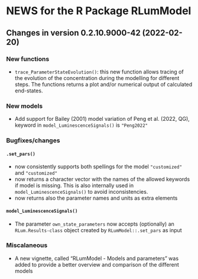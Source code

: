 




<!-- NEWS.md was auto-generated by NEWS.Rmd. Please DO NOT edit by hand!-->

# NEWS for the R Package RLumModel

## Changes in version 0.2.10.9000-42 (2022-02-20)

### New functions

-   `trace_ParameterStateEvolution()`: this new function allows tracing
    of the evolution of the concentration during the modelling for
    different steps. The functions returns a plot and/or numerical
    output of calculated end-states.

### New models

-   Add support for Bailey (2001) model variation of Peng et al. (2022,
    QG), keyword in `model_LuminescenceSignals()` is `"Peng2022"`

### Bugfixes/changes

#### `.set_pars()`

-   now consistently supports both spellings for the model
    `"customized"` and `"customized"`
-   now returns a character vector with the names of the allowed
    keywords if model is missing. This is also internally used in
    `model_LuminescenceSignals()` to avoid inconsistencies.
-   now returns also the parameter names and units as extra elements

#### `model_LuminescenceSignals()`

-   The parameter `own_state_parameters` now accepts (optionally) an
    `RLum.Results-class` object created by `RLumModel::.set_pars` as
    input

### Miscalaneous

-   A new vignette, called “RLumModel - Models and parameters” was added
    to provide a better overview and comparison of the different models
